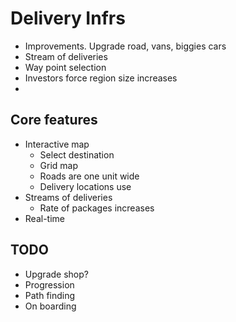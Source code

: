 # Delivery Infrs
* Improvements. Upgrade road, vans, biggies cars
* Stream of deliveries
* Way point selection 
* Investors force region size increases
* 


## Core features
* Interactive map
    * Select destination
    * Grid map
    * Roads are one unit wide
    * Delivery locations use 
* Streams of deliveries
    * Rate of packages increases
* Real-time 

## TODO

* Upgrade shop?
* Progression
* Path finding
* On boarding